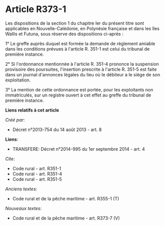 # Article R373-1

Les dispositions de la section 1 du chapitre Ier du présent titre sont applicables en Nouvelle-Calédonie, en Polynésie
française et dans les îles Wallis et Futuna, sous réserve des dispositions ci-après : 

1° Le greffe auprès duquel est formée la demande de règlement amiable dans les conditions prévues à l'article R. 351-1 est
celui du tribunal de première instance. 

2° Si l'ordonnance mentionnée à l'article R. 351-4 prononce la suspension provisoire des poursuites, l'insertion prescrite à
l'article R. 351-5 est faite dans un journal d'annonces légales du lieu où le débiteur a le siège de son exploitation. 

3° La mention de cette ordonnance est portée, pour les exploitants non immatriculés, sur un registre ouvert à cet effet au
greffe du tribunal de première instance.

**Liens relatifs à cet article**

_Créé par_:

  - Décret n°2013-754 du 14 août 2013 - art. 8

**Liens**:

  - TRANSFERE: Décret n°2014-995 du 1er septembre 2014 - art. 4

_Cite_:

  - Code rural - art. R351-1
  - Code rural - art. R351-4
  - Code rural - art. R351-5

_Anciens textes_:

  - Code rural et de la pêche maritime - art. R355-1 (T)

_Nouveaux textes_:

  - Code rural et de la pêche maritime - art. R373-7 (V)
